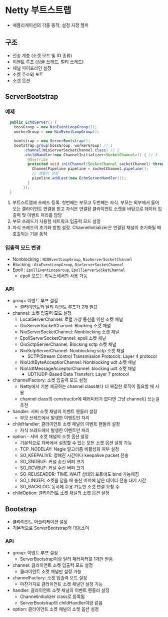 # Netty 부트스트랩

* 애플리케이션의 각종 동작, 설정 지정 헬퍼

## 구조

* 전송 계층 \(소켓 모드 및 IO 종류\)
* 이벤트 루프 \(싱글 쓰레드, 멀티 쓰레드\)
* 채널 파이프라인 설정
* 소켓 주소와 포트
* 소켓 옵션

## ServerBootstrap

### 예제

```java
  public EchoServer() {
    bossGroup = new NioEventLoopGroup(1);
    workerGroup = new NioEventLoopGroup();

    bootstrap = new ServerBootstrap();
    bootstrap.group(bossGroup, workerGroup) // 1
        .channel(NioServerSocketChannel.class) // 2
        .childHandler(new ChannelInitializer<SocketChannel>() { // 3
          @Override
          protected void initChannel(SocketChannel socketChannel) throws Exception {
            ChannelPipeline pipeline = socketChannel.pipeline();
            // 핸들러 설정
            pipeline.addLast(new EchoServerHandler());
          }
        });
  }
```

1. 부트스트랩에 쓰레드 등록. 첫번째는 부모고 두번째는 자식. 부모는 외부에서 들어오는 클라이언트 연결을 받고 자식은 연결된 클라이언트 소켓을 바탕으로 데이터 입출력 및 이벤트 처리를 담당
2. 부모 쓰레드가 사용할 네트워크 입출력 모드 설정
3. 자식 쓰레드의 초기화 방법 설정. ChannelInitializer은 연결된 채널이 초기화될 때 호출되는 기본 동작

### 입출력 모드 변경

* Nonblocking : `NIOEventLoopGroup`, `NioServerSocketChannel`
* Blocking : `OioEventLoopGroup`, `OioServerSocketChannel`
* Epoll : `EpollEventLoopGroup`, `EpollServerSocketChannel`
  * epoll 모드는 리눅스에서만 사용 가능

### API

* group: 이벤트 루프 설정
  * 클라이언트와 달리 이벤트 루프가 2개 필요
* channel: 소켓 입출력 모드 설정
  * LocalServerChannel: 로컬 가상 통신을 위한 소켓 채널
  * OioServerSocketChannel: Blocking 소켓 채널
  * NioServerSocketChannel: Nonblocking 소켓 채널
  * EpollServerSocketChannel: epoll 소켓 채널
  * OioSctpServerChannel: Blocking sctp 소켓 채널
  * NioSctpServerChannel: Nonblocking sctp 소켓 채널
    * SCTP\(Stream Control Transmission Protocol\): Layer 4 protocol
  * NioUdtByteAcceptiorChannel: Nonblocking udt 소켓 채널
  * NioUdtMessageAcceptorChannel: blocking udt 소켓 채널
    * UDT\(UDP-Based Data Transfer\): Layer 7 protocol
* channelFactory: 소켓 입출력 모드 설정
  * Netty에서 기본 제공하는 channel class보다 더 복잡한 로직이 필요할 때 사용
  * channel class의 constructor에 패러미터가 없다면 그냥 channel\(\) 쓰는걸 추천
* handler: 서버 소켓 채널의 이벤트 핸들러 설정
  * 부모 쓰레드에서 발생한 이벤트만 처리
* childHandler: 클라이언트 소켓 채널의 이벤트 핸들러 설정
  * 자식 쓰레드에서 발생한 이벤트만 처리
* option - 서버 소켓 채널의 소켓 옵션 설정
  * 기본적으로 자바에서 설정할 수 있는 모든 소켓 옵션 설정 가능
  * TCP\_NODELAY: Nagle 알고리즘 비활성화 여부 설정
  * SO\_KEEPALIVE: 정해진 시간마다 keepalive packet 전송
  * SO\_SNDBUF: 커널 송신 버퍼 크기
  * SO\_RCVBUF: 커널 수신 버퍼 크기
  * SO\_REUSEADDR: TIME\_WAIT 상태의 포트에도 bind 가능해짐
  * SO\_LINGER: 소켓을 닫을 때 송신 버퍼에 남은 데이터 전송 대기 시간
  * SO\_BACKLOG: 동시에 수용 가능한 소켓 연결 요청 수
* childOption: 클라이언트 소켓 채널의 소켓 옵션 설정

## Bootstrap

* 클라이언트 어플리케이션 설정
* 기본적으로 ServerBootstrap와 대동소이

### API

* group: 이벤트 루프 설정
  * ServerBootstrap이랑 달리 패러미터를 1개만 받음
* channel: 클라이언트 소켓 입출력 모드 설정
  * 클라이언트 소켓 채널만 설정 가능
* channelFactory: 소켓 입출력 모드 설정
  * 마찬가지로 클라이언트 소켓 채널만 설정 가능
* handler: 클라이언트 소켓 채널의 이벤트 핸들러 설정
  * ChannelInitializer class로 등록됨
  * ServerBootstrap의 childHandler이랑 같음
* option: 클라이언트 소켓 채널의 소켓 옵션 설정

